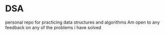 # DSA 
personal repo for  practicing data structures and algorithms
Am open to any feedback on any of the problems i  have solved
